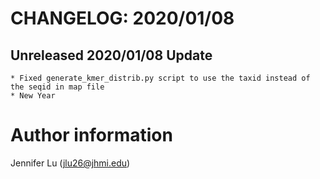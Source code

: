 # CHANGELOG: 2020/01/08 

## Unreleased 2020/01/08 Update
    * Fixed generate_kmer_distrib.py script to use the taxid instead of the seqid in map file 
    * New Year 

# Author information
Jennifer Lu (jlu26@jhmi.edu)
